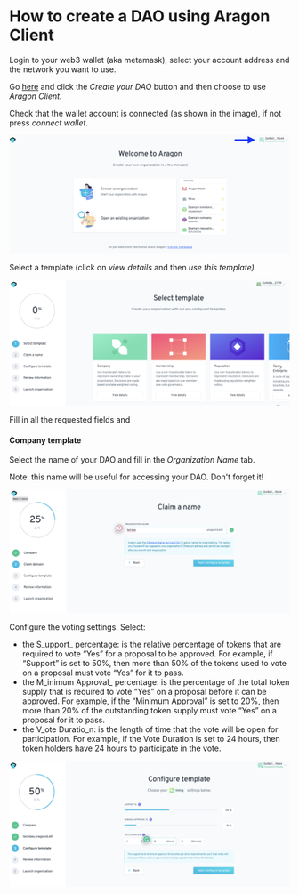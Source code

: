 # How to create a DAO using Aragon Client

Login to your web3 wallet (aka metamask), select your account address and the network you want to use.

Go [here](https://aragon.org) and click the _Create your DAO_ button and then choose to use _Aragon Client._

Check that the wallet account is connected (as shown in the image), if not press _connect wallet_.&#x20;

![Check the wallet connection.](<../../../../.gitbook/assets/Schermata 2022-02-04 alle 18.42.46.png>)

Select a template (click on _view details_ and then _use this template)._

![Select the template](<../../../../.gitbook/assets/Schermata 2022-02-04 alle 18.41.40.png>)

Fill in all the requested fields and&#x20;

#### Company template

Select the name of your DAO and fill in the _Organization Name_ tab.

Note: this name will be useful for accessing your DAO. Don't forget it!&#x20;

![Select a DAO name.](<../../../../.gitbook/assets/Schermata 2022-02-04 alle 18.52.45.png>)

Configure the voting settings. Select:

* the S_upport_ percentage: is the relative percentage of tokens that are required to vote “Yes” for a proposal to be approved. For example, if “Support” is set to 50%, then more than 50% of the tokens used to vote on a proposal must vote “Yes” for it to pass.
* the M_inimum Approval_ percentage: is the percentage of the total token supply that is required to vote “Yes” on a proposal before it can be approved. For example, if the “Minimum Approval” is set to 20%, then more than 20% of the outstanding token supply must vote “Yes” on a proposal for it to pass.
* the V_ote Duratio_n: is the length of time that the vote will be open for participation. For example, if the Vote Duration is set to 24 hours, then token holders have 24 hours to participate in the vote.

![](<../../../../.gitbook/assets/Schermata 2022-02-04 alle 19.01.42.png>)
